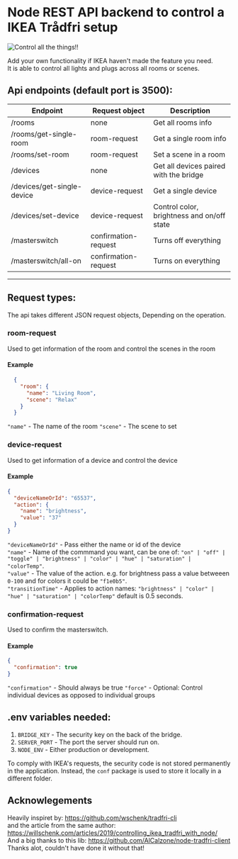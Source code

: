 # Node REST API backend to control a IKEA Trådfri setup

![Control all the things!!](https://i.chzbgr.com/full/7809187328/hBFD4FC46/)

Add your own functionality if IKEA haven't made the feature you need.  
It is able to control all lights and plugs across all rooms or scenes.


## Api endpoints (default port is 3500):
<!-- 1.  `THE_IP:3500/rooms` - Get all rooms.
2.  `THE_IP:3500/rooms/get-single-room` - Get a single room. Takes a JSON object as request body.
3.  `THE_IP:3500/rooms/set-room` - Set a scene in a room. -->

Endpoint                    | Request object              | Description      
----------------            | --------------------------- | ---------------- 
/rooms                      | none                        | Get all rooms info
/rooms/get-single-room      | room-request                | Get a single room info
/rooms/set-room             | room-request                | Set a scene in a room
/devices                    | none                        | Get all devices paired with the bridge
/devices/get-single-device  | device-request              | Get a single device
/devices/set-device         | device-request              | Control color, brightness and on/off state
/masterswitch               | confirmation-request        | Turns off everything
/masterswitch/all-on        | confirmation-request        | Turns on everything

----------------------------

## Request types:
The api takes different JSON request objects, Depending on the operation.

### room-request
Used to get information of the room and control the scenes in the room

#### Example
```json
  {
    "room": {
      "name": "Living Room",
      "scene": "Relax"
    }
  }
```
`"name"` - The name of the room
`"scene"` - The scene to set

### device-request
Used to get information of a device and control the device

#### Example
```json
{
  "deviceNameOrId": "65537",
  "action": {
    "name": "brightness",
    "value": "37"
  }
}
```  
`"deviceNameOrId"` - Pass either the name or id of the device  
`"name"` - Name of the commmand you want, can be one of: `"on" | "off" | "toggle" | "brightness" | "color" | "hue" | "saturation" | "colorTemp"`.  
`"value"` - The value of the action. e.g. for brightness pass a value betweeen `0-100` and for colors it could be `"f1e0b5"`.  
`"transitionTime"` - Applies to action names: `"brightness" | "color" | "hue" | "saturation" | "colorTemp"` default is 0.5 seconds.

### confirmation-request 
Used to confirm the masterswitch.

#### Example
```json
{
  "confirmation": true
}
```
`"confirmation"` - Should always be true
`"force"` - Optional: Control individual devices as opposed to individual groups

## .env variables needed:
1.  `BRIDGE_KEY` - The security key on the back of the bridge.
2.  `SERVER_PORT` - The port the server should run on.
3.  `NODE_ENV` - Either production or development.


To comply with IKEA's requests, the security code is not stored permanently in the application. Instead, the `conf` package is used to store it locally in a different folder.


## Acknowlegements
Heavily inspiret by: https://github.com/wschenk/tradfri-cli  
and the article from the same author: https://willschenk.com/articles/2019/controlling_ikea_tradfri_with_node/  
And a big thanks to this lib: https://github.com/AlCalzone/node-tradfri-client  
Thanks alot, couldn't have done it without that!